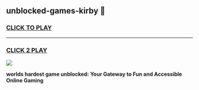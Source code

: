
## unblocked-games-kirby 👋
<h3>
<a href="https://premium.freeplayer.one?title=unblocked-games-kirby&ref=14F">CLICK TO PLAY</a></h3>
<hr>

<h3>
<a href="https://premium.freeplayer.one?title=unblocked-games-kirby&ref=14F">CLICK 2 PLAY</a>
  
</h3>

<a href="https://premium.freeplayer.one?title=unblocked-games-kirby&ref=12F/"><img src="https://clearcache.store/games.png"></a>


**worlds hardest game unblocked: Your Gateway to Fun and Accessible Online Gaming**
